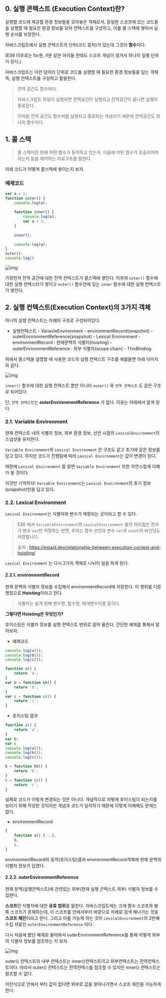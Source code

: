 ## 0. 실행 콘텍스트 (Execution Context)란?



실행할 코드에 제공할 환경 정보들을 모아놓은 객체로서, 동일한 스코프에 있는 코드들을 실행할 때 필요한 환경 정보를 모아 컨텍스트를 구성하고, 이를 콜 스택에 쌓아서 실행 순서를 보장한다.



자바스크립트에서 실행 콘텍스트의 단위(코드 뭉치)가 있는데 그것이 **함수**이다.

(ES6 이후로는 for문, if문 같은 아이들 한테도 스코프 개념이 생겨서 하나의 실행 단위가 된다.)

자바스크립트는 이런 덩어리 단위로 코드를 실행할 때 필요한 환경 정보들을 담는 객체 즉, 실행 컨텍스트를 구성하고 활용한다.



> 전역 공간도 함수이다.
>
> 자바스크립트 파일이 실행되면 전역공간이 실행되고 전역공간이 끝나면 실행이 종료된다.
>
> 이처럼 전역 공간도 함수처럼 실행되고 종료되는 개념이기 때문에 전역공간도 하나의 함수이다.





## 1. 콜 스택

> 콜 스택이란 현재 어떤 함수가 동작하고 있는지, 다음에 어떤 함수가 호출되어야 하는지 등을 제어하는 자료구조를 말한다.



아래 코드가 어떻게 콜스택에 쌓이는지 보자.

### 예제코드

```javascript
var a = 1;
function outer() {
    console.log(a);
    
    function inner() {
        console.log(a);
        var a = 3;
    }
    
    inner();
    
    console.log(a);
}
outer();
console.log()
```

![img](https://media.vlpt.us/images/younoah/post/9556c003-cd14-438f-abf0-b93d67420051/callStack.png)

가장먼저 전역 공간에 대한 전역 컨텍스트가 콜스택에 쌓인다. 이후에 `outer()` 함수에 대한 실행 컨텍스타가 쌓이고 `outer()` 함수안에 있는 `inner` 함수에 대한 실행 컨텍스트가 쌓인다.





## 2. 실행 컨텍스트(Execution Context)의 3가지 객체

하나의 실행 컨텍스트는 아래의 구조로 구성되어있다.

- 실행컨텍스트
	\- VariavleEnvironment
	\- environmentRecord(snapshot)
	\- outerEnvironmentReference(snapshot)
	\- Lexical Environment
	\- environmentRecord : 현재문맥의 식별자(hoisting)
	\- outerEnvironmentReference : 외부 식별자(scope chain)
	\- ThisBinding



위에서 콜스택을 설명할 때 사용한 코드의 실행 컨텍스트 구조를 예를들면 아래 이미지와 같다.

![img](https://media.vlpt.us/images/younoah/post/04ab7135-9c01-40e7-a658-0e7c6534ce72/Execution_context.png)

`inner()` 함수에 대한 실행 컨텍스트 뿐만 아니라 `outer()` 와 `전역 컨텍스트` 도 같은 구조로 되어있다.

단, `전역 컨텍스트`는 **outerEnvironmentReference** 가 없다. 이유는 아래에서 알게 된다.





### 2.1. Variable Environment

현재 컨텍스트 내의 식별자 정보, 외부 환경 정보, 선언 시점의 `LexicalEnvironment`의 스냅샷을 유지한다.



`Variable Environment`와 `Lexical Environment` 은 구조도 같고 초기에 같은 정보를 담고 있다. 하지만 코드가 진행됨에 따라 `Lexical Environment`는 값이 변경이 된다.

때문에 `Lexical Environment` 를 알면 `Variable Environment` 또한 자연스럽게 이해가 될 것이다.



이것만 기억하자! `Variable Environment`는 `Lexical Environment`의 초기 정보(snapshot)만을 담고 있다.





### 2.2. Lexical Environment

`Lexical Environment`는 식별자와 변수가 매핑되는 곳이라고 할 수 있다.

> ES6 에서 `VariableEnvironment`와 `LexicalEnvironment` 둘의 차이점은 전자가 변수 `var`만 저장하는 반면, 후자는 함수 선언과 변수 `let`과 `const`의 바인딩도 저장합니다.
>
> 출처 : https://estaid.dev/relationship-between-execution-context-and-hoisting/



`Lexical Environment` 는 다시 2가지 객체로 나뉘어 일을 하게 된다.



#### 2.2.1. environmentRecord

현재 문맥의 식별자 정보를 수집해서 environmentRecord에 저장한다. 이 행위를 다른 명칭으로 **Hoisting**이라고 한다.

> 식별자는 쉽게 말해 변수명, 함수명, 매개변수이름 등이다.



**그렇다면 Hoisting은 무엇인가?**

호이스팅은 식별자 정보를 실행 컨텍스트 맨위로 끌어 올린다. 간단한 예제를 통해서 알아보자.

- 예제코드

```javascript
console.log(a());
console.log(b());
console.log(c());

function a() {
    return 'a';
}
var b = function bb() {
    return 'b';
}
var c = function cc() {
    return 'c';
}
```



- 호이스팅 결과

```javascript
function a() {
    return 'a';
}
var b;
var c
console.log(a());
console.log(b());
console.log(c());

b = function bb() {
    return 'b';
}
c = function cc() {
    return 'c';
}
```

실제로 코드가 이렇게 변경되는 것은 아니다. 개념적으로 어떻게 호이스팅이 되는지를 보이기 위해 작성한 것이지만 개념과 코드가 일치하기 때문에 이렇게 이해해도 문제는 없다.



- environmentRecord

```javascript
{
    function a() {...},
    b,
	c,  
}
```

environmentRecord의 동작(호이스팅)결과 environmentRecord객체에 현재 문맥의 식별자 정보가 담겼다.





#### 2.2.2. outerEnvironmentReference

현재 문맥(실행콘텍스트)에 관련있는 외부(현재 실행 콘텍스트 외부) 식별자 정보를 수집한다.

**스코프**란 식별자에 대한 **유효 범위**를 말한다. 자바스크립트에는 크게 함수 스코프와 블록 스코프가 존재하는데, 이 스코프를 안에서부터 바깥으로 차례로 검색 해나가는 것을 **스코프 체인**이라고 한다. 그리고 이를 가능케 하는 것이 `LexicalEnvironment`의 2번째 수집 자료인 `outerEnvironmentReference` 이다.



다시 처음에 봤던 예제로 돌아와서 outerEnvironmentReference를 통해 어떻게 외부의 식별자 정보를 참조하는 지 보자.

![img](https://media.vlpt.us/images/younoah/post/57ad0f75-830c-4328-891c-ebd698e700e6/scopeChain.png)

outer() 컨텍스트의 내부 컨텍스트는 inner()컨텍스트이고 외부컨텍스트는 전역컨텍스트이다. 따라서 outer() 컨텍스트는 전역컨텍스틀 참조할 수 있지만 inner() 컨텍스트는 참조할 수 없다.

이런식으로 안에서 부터 값이 없다면 외부로 값을 찾아나가면서 스코프 체인을 가능하게 한다.